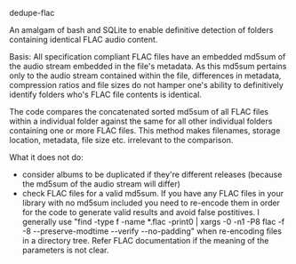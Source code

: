 dedupe-flac

An amalgam of bash and SQLite to enable definitive detection of folders containing identical FLAC audio content.  

Basis:
All specification compliant FLAC files have an embedded md5sum of the audio stream embedded in the file's metadata. As this md5sum pertains only to the audio stream contained within the file, differences in metadata, compression ratios and file sizes do not hamper one's ability to definitively identify folders who's FLAC file contents is identical.

The code compares the concatenated sorted md5sum of all FLAC files within a individual folder against the same for all other individual folders containing one or more FLAC files. This method makes filenames, storage location, metadata, file size etc. irrelevant to the comparison.

What it does not do:
- consider albums to be duplicated if they're different releases (because the md5sum of the audio stream will differ)
- check FLAC files for a valid md5sum.  If you have any FLAC files in your library with no md5sum included you need to re-encode them in order for the code to generate valid results and avoid false postitives.  I generally use "find -type f -name \*.flac -print0 | xargs -0 -n1 -P8 flac -f -8 --preserve-modtime --verify --no-padding" when re-encoding files in a directory tree.  Refer FLAC documentation if the meaning of the parameters is not clear.
